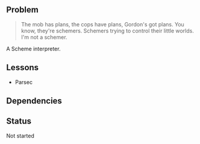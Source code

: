 ## Problem

> The mob has plans, the cops have plans, Gordon's got plans. 
> You know, they're schemers. Schemers trying to control their little worlds. 
> I'm not a schemer.

A Scheme interpreter.

## Lessons

- Parsec

## Dependencies

## Status

Not started